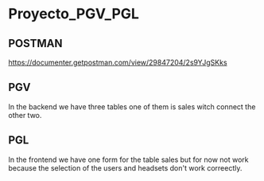 # Proyecto_PGV_PGL

## POSTMAN
https://documenter.getpostman.com/view/29847204/2s9YJgSKks

## PGV 
In the backend we have three tables one of them is sales witch connect the other two.

## PGL
In the frontend we have one form for the table sales but for now not work because the selection of the users and headsets don't work correectly.
